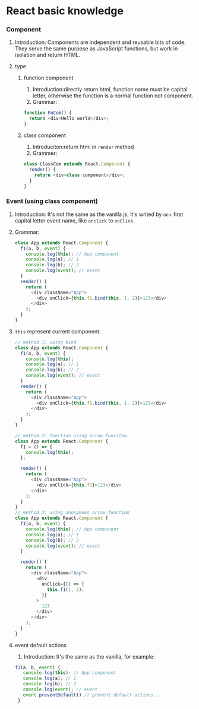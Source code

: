 # React basic knowledge

### Component

1. Introduction: Components are independent and reusable bits of code. They serve the same purpose as JavaScript functions, but work in isolation and return HTML.
2. type

   1. function component
      1. Introduction:directly return html, function name must be capital letter, otherwise the function is a normal function not component.
      2. Grammar:
      ```js
      function FnCom() {
        return <div>Hello world</div>;
      }
      ```
   1. class component

      1. Introduciton:return html in `render` method
      2. Grammer:

      ```js
      class ClassCom extends React.Component {
        render() {
          return <div>class component</div>;
        }
      }
      ```

### Event (using class component)

1. Introduction: It's not the same as the vanilla js, it's writed by `on`+ first capital letter event name, like `onclick` to `onClick`.
2. Grammar:

   ```js
   class App extends React.Component {
     f1(a, b, event) {
       console.log(this); // App component
       console.log(a); // 1
       console.log(b); // 2
       console.log(event); // event
     }
     render() {
       return (
         <div className="App">
           <div onClick={this.f1.bind(this, 1, 2)}>123</div>
         </div>
       );
     }
   }
   ```

3. `this` represent current component.

   ```js
   // method 1: using bind
   class App extends React.Component {
     f1(a, b, event) {
       console.log(this);
       console.log(a); // 1
       console.log(b); // 2
       console.log(event); // event
     }
     render() {
       return (
         <div className="App">
           <div onClick={this.f1.bind(this, 1, 2)}>123</div>
         </div>
       );
     }
   }

   // method 2: function using arrow funciton.
   class App extends React.Component {
     f1 = () => {
       console.log(this);
     };

     render() {
       return (
         <div className="App">
           <div onClick={this.f1}>123</div>
         </div>
       );
     }
   }
   // method 3: using anonymous arrow function
   class App extends React.Component {
     f1(a, b, event) {
       console.log(this); // App component
       console.log(a); // 1
       console.log(b); // 2
       console.log(event); // event
     }

     render() {
       return (
         <div className="App">
           <div
             onClick={() => {
               this.f1(1, 2);
             }}
           >
             123
           </div>
         </div>
       );
     }
   }
   ```

4. event default actions
   1. Introduction: It's the same as the vanilla, for example:
   ```js
   f1(a, b, event) {
      console.log(this); // App component
      console.log(a); // 1
      console.log(b); // 2
      console.log(event); // event
      event.preventDefault() // prevent default actions...
    }
   ```

